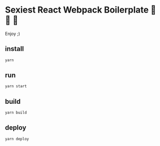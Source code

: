 # Sexiest React Webpack Boilerplate 🙌 💅 🔨

Enjoy ;)

## install

```bash
yarn
```

## run

```bash
yarn start
```

## build

```bash
yarn build
```

## deploy

```bash
yarn deploy
```
